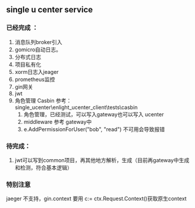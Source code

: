 ## single u center service

### 已经完成 ：
1. 消息队列broker引入
2. gomicro自动日志。
3. 分布式日志
4. 项目私有化
5. xorm日志入jeager
6. prometheus监控
7. gin网关
8. jwt
9. 角色管理 Casbin 参考：single_ucenter\enlight_ucenter_client\tests\casbin
   1. 角色管理，已经测试，可以写入gateway也可以写入 ucenter
   2. middleware 参考 gateway中
   3. e.AddPermissionForUser("bob", "read") 不可用会导致报错

### 待完成：
 
 1. jwt可以写到common项目，再其他地方解析，生成（目前再gateway中生成和检测，符合基本逻辑）


### 特别注意

jaeger 不支持，gin.context 要用 c:= ctx.Request.Context()获取原生context
